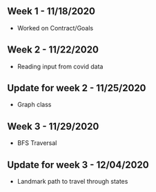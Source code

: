 ## Week 1 - 11/18/2020
   - Worked on Contract/Goals

## Week 2 - 11/22/2020
   - Reading input from covid data

## Update for week 2 - 11/25/2020
   - Graph class

## Week 3 - 11/29/2020
   - BFS Traversal

## Update for week 3 - 12/04/2020
   - Landmark path to travel through states